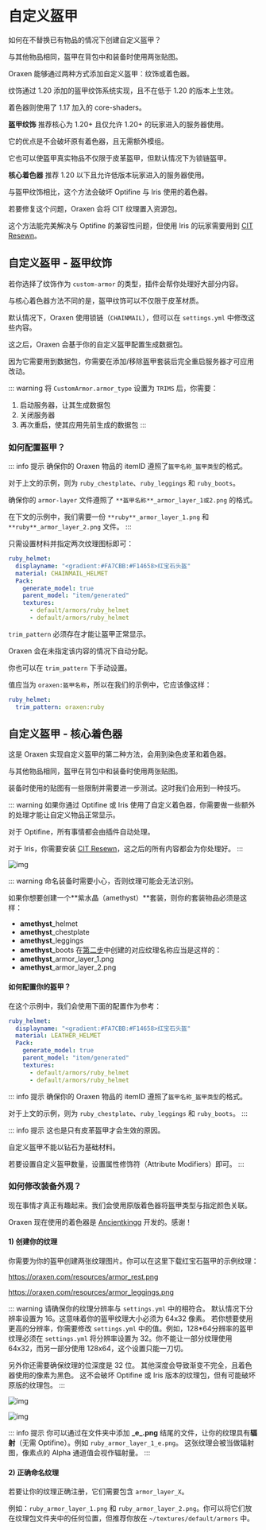 # 自定义盔甲
如何在不替换已有物品的情况下创建自定义盔甲？

与其他物品相同，盔甲在背包中和装备时使用两张贴图。

Oraxen 能够通过两种方式添加自定义盔甲：纹饰或着色器。

纹饰通过 1.20 添加的盔甲纹饰系统实现，且不在低于 1.20 的版本上生效。

着色器则使用了 1.17 加入的 core-shaders。

**盔甲纹饰** 推荐核心为 1.20+ 且仅允许 1.20+ 的玩家进入的服务器使用。

它的优点是不会破坏原有着色器，且无需额外模组。

它也可以使盔甲真实物品不仅限于皮革盔甲，但默认情况下为锁链盔甲。

**核心着色器** 推荐 1.20 以下且允许低版本玩家进入的服务器使用。

与盔甲纹饰相比，这个方法会破坏 Optifine 与 Iris 使用的着色器。

若要修复这个问题，Oraxen 会将 CIT 纹理置入资源包。

这个方法能完美解决与 Optifine 的兼容性问题，但使用 Iris 的玩家需要用到 [CIT Resewn](https://modrinth.com/mod/cit-resewn)。

## 自定义盔甲 - 盔甲纹饰

若你选择了纹饰作为 `custom-armor` 的类型，插件会帮你处理好大部分内容。

与核心着色器方法不同的是，盔甲纹饰可以不仅限于皮革材质。


默认情况下，Oraxen 使用锁链（`CHAINMAIL`），但可以在 `settings.yml` 中修改这些内容。

这之后，Oraxen 会基于你的自定义盔甲配置生成数据包。

因为它需要用到数据包，你需要在添加/移除盔甲套装后完全重启服务器才可应用改动。

::: warning
将 `CustomArmor.armor_type` 设置为 `TRIMS` 后，你需要：
1. 启动服务器，让其生成数据包
2. 关闭服务器
3. 再次重启，使其应用先前生成的数据包
:::

### 如何配置盔甲？

::: info 提示
确保你的 Oraxen 物品的 itemID 遵照了`盔甲名称_盔甲类型`的格式。

对于上文的示例，则为 `ruby_chestplate`、`ruby_leggings` 和 `ruby_boots`。

确保你的 `armor-layer` 文件遵照了 `**盔甲名称**_armor_layer_1或2.png` 的格式。

在下文的示例中，我们需要一份 `**ruby**_armor_layer_1.png` 和 `**ruby**_armor_layer_2.png` 文件。
:::

只需设置材料并指定两次纹理图标即可：

```YAML
ruby_helmet:
  displayname: "<gradient:#FA7CBB:#F14658>红宝石头盔"
  material: CHAINMAIL_HELMET
  Pack:
    generate_model: true
    parent_model: "item/generated"
    textures:
      - default/armors/ruby_helmet
      - default/armors/ruby_helmet
```

`trim_pattern` 必须存在才能让盔甲正常显示。

Oraxen 会在未指定该内容的情况下自动分配。

你也可以在 `trim_pattern` 下手动设置。

值应当为 `oraxen:盔甲名称`，所以在我们的示例中，它应该像这样：

```YAML
ruby_helmet:
  trim_pattern: oraxen:ruby
```

## 自定义盔甲 - 核心着色器

这是 Oraxen 实现自定义盔甲的第二种方法，会用到染色皮革和着色器。

与其他物品相同，盔甲在背包中和装备时使用两张贴图。

装备时使用的贴图有一些限制并需要进一步测试。这时我们会用到一种技巧。

::: warning
如果你通过 Optifine 或 Iris 使用了自定义着色器，你需要做一些额外的处理才能让自定义物品正常显示。

对于 Optifine，所有事情都会由插件自动处理。

对于 Iris，你需要安装 [CIT Resewn](https://modrinth.com/mod/cit-resewn)，这之后的所有内容都会为你处理好。
:::

![img](images/image36.png)

::: warning
命名装备时需要小心，否则纹理可能会无法识别。

如果你想要创建一个**紫水晶（amethyst）**套装，则你的套装物品必须是这样：

- **amethyst**_helmet
- **amethyst**_chestplate
- **amethyst**_leggings
- **amethyst**_boots
在[第二步](#2-正确命名纹理)中创建的对应纹理名称应当是这样的：
- **amethyst**_armor_layer_1.png
- **amethyst**_armor_layer_2.png

#### 如何配置你的盔甲？

在这个示例中，我们会使用下面的配置作为参考：

```YAML
ruby_helmet:
  displayname: "<gradient:#FA7CBB:#F14658>红宝石头盔"
  material: LEATHER_HELMET
  Pack:
    generate_model: true
    parent_model: "item/generated"
    textures:
      - default/armors/ruby_helmet
      - default/armors/ruby_helmet
```

::: info 提示
确保你的 Oraxen 物品的 itemID 遵照了`盔甲名称_盔甲类型`的格式。

对于上文的示例，则为 `ruby_chestplate`、`ruby_leggings` 和 `ruby_boots`。
:::

::: info 提示
这也是只有皮革盔甲才会生效的原因。

自定义盔甲不能以钻石为基础材料。

若要设置自定义盔甲数量，设置属性修饰符（Attribute Modifiers）即可。
:::

### 如何修改装备外观？

现在事情才真正有趣起来。我们会使用原版着色器将盔甲类型与指定颜色关联。

Oraxen 现在使用的着色器是 [Ancientkingg](https://twitter.com/ancientkingg) 开发的。感谢！

#### 1) 创建你的纹理

你需要为你的盔甲创建两张纹理图片。你可以在这里下载红宝石盔甲的示例纹理：

https://oraxen.com/resources/armor_rest.png

https://oraxen.com/resources/armor_leggings.png

::: warning
请确保你的纹理分辨率与 `settings.yml` 中的相符合。
默认情况下分辨率设置为 16。这意味着你的盔甲纹理大小必须为 64x32 像素。
若你想要使用更高的分辨率，你需要修改 `settings.yml` 中的值。例如，128*64分辨率的盔甲纹理必须在 `settings.yml` 将分辨率设置为 32。你不能让一部分纹理使用 64x32，而另一部分使用 128x64，这个设置只能一刀切。

另外你还需要确保纹理的位深度是 32 位。
其他深度会导致渐变不完全，且着色器使用的像素为黑色。
这不会破坏 Optifine 或 Iris 版本的纹理包，但有可能破坏原版的纹理包。
:::

![img](images/image37.png)

![img](images/image38.png)

::: info 提示
你可以通过在文件夹中添加 **\_e\_.png** 结尾的文件，让你的纹理具有**辐射**（无需 Optifine）。例如 `ruby_armor_layer_1_e.png`。
这张纹理会被当做辐射图，像素点的 Alpha 通道值会视作辐射量。
:::

#### 2) 正确命名纹理

若要让你的纹理正确注册，它们需要包含 `armor_layer_X`。

例如：`ruby_armor_layer_1.png` 和 `ruby_armor_layer_2.png`。你可以将它们放在纹理包文件夹中的任何位置，但推荐你放在 `~/textures/default/armors` 中。